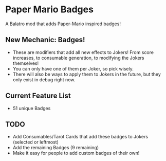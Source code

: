 # Paper Mario Badges
A Balatro mod that adds Paper-Mario inspired badges!

## New Mechanic: Badges!
- These are modifiers that add all new effects to Jokers! From score increases, to consumable generation, to modifying the Jokers themselves!
- You can only have one of them per Joker, so pick wisely.
- There will also be ways to apply them to Jokers in the future, but they only exist in debug right now.

## Current Feature List
- 51 unique Badges

## TODO
- Add Consumables/Tarot Cards that add these badges to Jokers (selected or leftmost)
- Add the remaining Badges (9 remaining)
- Make it easy for people to add custom badges of their own!
